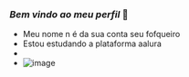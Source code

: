 ### _Bem vindo ao meu perfil_ 👋


- Meu nome n é da sua conta seu fofqueiro
- Estou estudando a plataforma aalura
- 
- ![]()![image](https://github.com/Dutra0707/Dutra0707/assets/169190282/12965308-c273-48c6-b91b-3f84006328e6)
